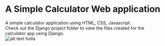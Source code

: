 # A Simple Calculator Web application
A simple calculator application using HTML, CSS, Javascript. <br>
Check out the Django project folder to view the files created for the calculator app using Django. <br>
![alt text](https://github.com/CAVIND46016/Simple-Calculator-Web-app/blob/master/calculator.png)
holla
